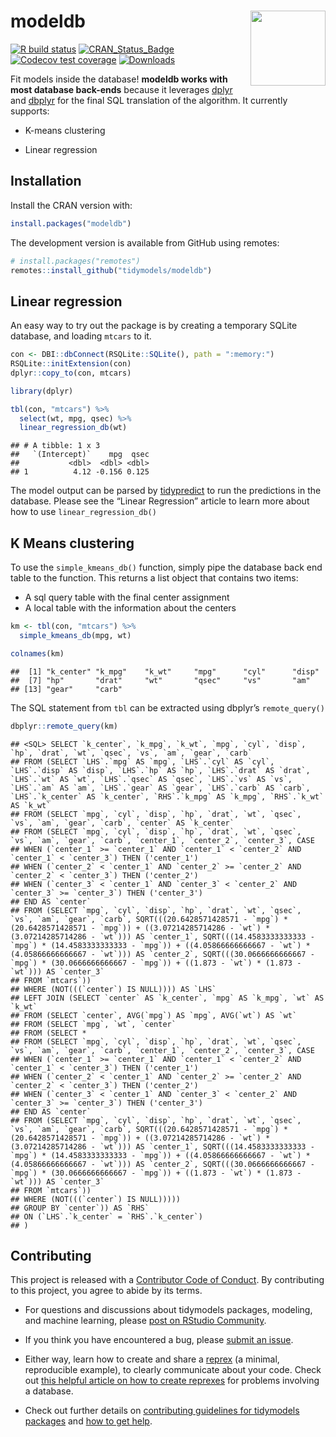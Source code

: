 
# modeldb <img src="man/figures/logo.png" align="right" alt="" width="120" />

[![R build
status](https://github.com/tidymodels/modeldb/workflows/R-CMD-check/badge.svg)](https://github.com/tidymodels/modeldb/actions)
[![CRAN\_Status\_Badge](http://www.r-pkg.org/badges/version/modeldb)](https://cran.r-project.org/package=modeldb)
[![Codecov test
coverage](https://codecov.io/gh/tidymodels/modeldb/branch/main/graph/badge.svg)](https://codecov.io/gh/tidymodels/modeldb?branch=main)
[![Downloads](http://cranlogs.r-pkg.org/badges/modeldb)](http://cran.rstudio.com/package=modeldb)

Fit models inside the database\! **modeldb works with most database
back-ends** because it leverages [dplyr](https://dplyr.tidyverse.org/)
and [dbplyr](https://dbplyr.tidyverse.org/) for the final SQL
translation of the algorithm. It currently supports:

  - K-means clustering

  - Linear regression

## Installation

Install the CRAN version with:

``` r
install.packages("modeldb")
```

The development version is available from GitHub using remotes:

``` r
# install.packages("remotes")
remotes::install_github("tidymodels/modeldb")
```

## Linear regression

An easy way to try out the package is by creating a temporary SQLite
database, and loading `mtcars` to it.

``` r
con <- DBI::dbConnect(RSQLite::SQLite(), path = ":memory:")
RSQLite::initExtension(con)
dplyr::copy_to(con, mtcars)
```

``` r
library(dplyr)

tbl(con, "mtcars") %>%
  select(wt, mpg, qsec) %>%
  linear_regression_db(wt)
```

    ## # A tibble: 1 x 3
    ##   `(Intercept)`    mpg  qsec
    ##           <dbl>  <dbl> <dbl>
    ## 1          4.12 -0.156 0.125

The model output can be parsed by
[tidypredict](https://tidypredict.tidymodels.org/) to run the
predictions in the database. Please see the “Linear Regression” article
to learn more about how to use `linear_regression_db()`

## K Means clustering

To use the `simple_kmeans_db()` function, simply pipe the database back
end table to the function. This returns a list object that contains two
items:

  - A sql query table with the final center assignment
  - A local table with the information about the centers

<!-- end list -->

``` r
km <- tbl(con, "mtcars") %>%
  simple_kmeans_db(mpg, wt)

colnames(km)
```

    ##  [1] "k_center" "k_mpg"    "k_wt"     "mpg"      "cyl"      "disp"    
    ##  [7] "hp"       "drat"     "wt"       "qsec"     "vs"       "am"      
    ## [13] "gear"     "carb"

The SQL statement from `tbl` can be extracted using dbplyr’s
`remote_query()`

``` r
dbplyr::remote_query(km)
```

    ## <SQL> SELECT `k_center`, `k_mpg`, `k_wt`, `mpg`, `cyl`, `disp`, `hp`, `drat`, `wt`, `qsec`, `vs`, `am`, `gear`, `carb`
    ## FROM (SELECT `LHS`.`mpg` AS `mpg`, `LHS`.`cyl` AS `cyl`, `LHS`.`disp` AS `disp`, `LHS`.`hp` AS `hp`, `LHS`.`drat` AS `drat`, `LHS`.`wt` AS `wt`, `LHS`.`qsec` AS `qsec`, `LHS`.`vs` AS `vs`, `LHS`.`am` AS `am`, `LHS`.`gear` AS `gear`, `LHS`.`carb` AS `carb`, `LHS`.`k_center` AS `k_center`, `RHS`.`k_mpg` AS `k_mpg`, `RHS`.`k_wt` AS `k_wt`
    ## FROM (SELECT `mpg`, `cyl`, `disp`, `hp`, `drat`, `wt`, `qsec`, `vs`, `am`, `gear`, `carb`, `center` AS `k_center`
    ## FROM (SELECT `mpg`, `cyl`, `disp`, `hp`, `drat`, `wt`, `qsec`, `vs`, `am`, `gear`, `carb`, `center_1`, `center_2`, `center_3`, CASE
    ## WHEN (`center_1` >= `center_1` AND `center_1` < `center_2` AND `center_1` < `center_3`) THEN ('center_1')
    ## WHEN (`center_2` < `center_1` AND `center_2` >= `center_2` AND `center_2` < `center_3`) THEN ('center_2')
    ## WHEN (`center_3` < `center_1` AND `center_3` < `center_2` AND `center_3` >= `center_3`) THEN ('center_3')
    ## END AS `center`
    ## FROM (SELECT `mpg`, `cyl`, `disp`, `hp`, `drat`, `wt`, `qsec`, `vs`, `am`, `gear`, `carb`, SQRT(((20.6428571428571 - `mpg`) * (20.6428571428571 - `mpg`)) + ((3.07214285714286 - `wt`) * (3.07214285714286 - `wt`))) AS `center_1`, SQRT(((14.4583333333333 - `mpg`) * (14.4583333333333 - `mpg`)) + ((4.05866666666667 - `wt`) * (4.05866666666667 - `wt`))) AS `center_2`, SQRT(((30.0666666666667 - `mpg`) * (30.0666666666667 - `mpg`)) + ((1.873 - `wt`) * (1.873 - `wt`))) AS `center_3`
    ## FROM `mtcars`))
    ## WHERE (NOT(((`center`) IS NULL)))) AS `LHS`
    ## LEFT JOIN (SELECT `center` AS `k_center`, `mpg` AS `k_mpg`, `wt` AS `k_wt`
    ## FROM (SELECT `center`, AVG(`mpg`) AS `mpg`, AVG(`wt`) AS `wt`
    ## FROM (SELECT `mpg`, `wt`, `center`
    ## FROM (SELECT *
    ## FROM (SELECT `mpg`, `cyl`, `disp`, `hp`, `drat`, `wt`, `qsec`, `vs`, `am`, `gear`, `carb`, `center_1`, `center_2`, `center_3`, CASE
    ## WHEN (`center_1` >= `center_1` AND `center_1` < `center_2` AND `center_1` < `center_3`) THEN ('center_1')
    ## WHEN (`center_2` < `center_1` AND `center_2` >= `center_2` AND `center_2` < `center_3`) THEN ('center_2')
    ## WHEN (`center_3` < `center_1` AND `center_3` < `center_2` AND `center_3` >= `center_3`) THEN ('center_3')
    ## END AS `center`
    ## FROM (SELECT `mpg`, `cyl`, `disp`, `hp`, `drat`, `wt`, `qsec`, `vs`, `am`, `gear`, `carb`, SQRT(((20.6428571428571 - `mpg`) * (20.6428571428571 - `mpg`)) + ((3.07214285714286 - `wt`) * (3.07214285714286 - `wt`))) AS `center_1`, SQRT(((14.4583333333333 - `mpg`) * (14.4583333333333 - `mpg`)) + ((4.05866666666667 - `wt`) * (4.05866666666667 - `wt`))) AS `center_2`, SQRT(((30.0666666666667 - `mpg`) * (30.0666666666667 - `mpg`)) + ((1.873 - `wt`) * (1.873 - `wt`))) AS `center_3`
    ## FROM `mtcars`))
    ## WHERE (NOT(((`center`) IS NULL)))))
    ## GROUP BY `center`)) AS `RHS`
    ## ON (`LHS`.`k_center` = `RHS`.`k_center`)
    ## )

## Contributing

This project is released with a [Contributor Code of
Conduct](https://contributor-covenant.org/version/2/0/CODE_OF_CONDUCT.html).
By contributing to this project, you agree to abide by its terms.

  - For questions and discussions about tidymodels packages, modeling,
    and machine learning, please [post on RStudio
    Community](https://rstd.io/tidymodels-community).

  - If you think you have encountered a bug, please [submit an
    issue](https://github.com/tidymodels/modeldb/issues).

  - Either way, learn how to create and share a
    [reprex](https://rstd.io/reprex) (a minimal, reproducible example),
    to clearly communicate about your code. Check out [this helpful
    article on how to create
    reprexes](https://dbplyr.tidyverse.org/articles/reprex.html) for
    problems involving a database.

  - Check out further details on [contributing guidelines for tidymodels
    packages](https://www.tidymodels.org/contribute/) and [how to get
    help](https://www.tidymodels.org/help/).
